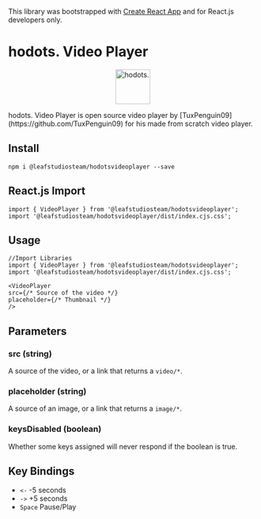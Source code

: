 This library was bootstrapped with [Create React App](https://github.com/facebook/create-react-app) and for React.js developers only.

# hodots. Video Player
<p align="center">
    <img alt="hodots." src="https://d2yh2dnxo9v5ix.cloudfront.net/logo512.png" width=70>
</p>
hodots. Video Player is open source video player by [TuxPenguin09](https://github.com/TuxPenguin09) for his made from scratch video player.

## Install
`npm i @leafstudiosteam/hodotsvideoplayer --save`

## React.js Import
```
import { VideoPlayer } from '@leafstudiosteam/hodotsvideoplayer';
import '@leafstudiosteam/hodotsvideoplayer/dist/index.cjs.css';
```

## Usage
```node
//Import Libraries
import { VideoPlayer } from '@leafstudiosteam/hodotsvideoplayer';
import '@leafstudiosteam/hodotsvideoplayer/dist/index.cjs.css';

<VideoPlayer 
src={/* Source of the video */}
placeholder={/* Thumbnail */}
/>
```

## Parameters
### src (string)
A source of the video, or a link that returns a `video/*`.
### placeholder (string)
A source of an image, or a link that returns a `image/*`.
### keysDisabled (boolean)
Whether some keys assigned will never respond if the boolean is true.

## Key Bindings
- `<-` -5 seconds
- `->` +5 seconds
- `Space` Pause/Play